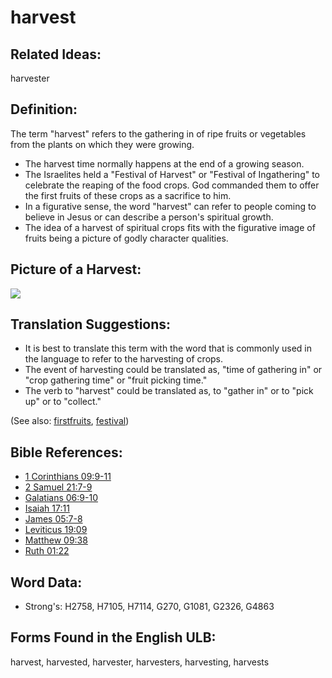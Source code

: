 # harvest
## Related Ideas:

harvester


## Definition:

The term "harvest" refers to the gathering in of ripe fruits or vegetables from the plants on which they were growing.

* The harvest time normally happens at the end of a growing season.
* The Israelites held a "Festival of Harvest" or "Festival of Ingathering" to celebrate the reaping of the food crops. God commanded them to offer the first fruits of these crops as a sacrifice to him.
* In a figurative sense, the word "harvest" can refer to people coming to believe in Jesus or can describe a person's spiritual growth.
* The idea of a harvest of spiritual crops fits with the figurative image of fruits being a picture of godly character qualities.

## Picture of a Harvest:

<a href="https://content.bibletranslationtools.org/WycliffeAssociates/en_tw/raw/branch/master/PNGs/h/Harvest.png"><img src="https://content.bibletranslationtools.org/WycliffeAssociates/en_tw/raw/branch/master/PNGs/h/Harvest.png" ></a>

## Translation Suggestions:

* It is best to translate this term with the word that is commonly used in the language to refer to the harvesting of crops.
* The event of harvesting could be translated as, "time of gathering in" or "crop gathering time" or "fruit picking time."
* The verb to "harvest" could be translated as, to "gather in" or to "pick up" or to "collect."

(See also: [firstfruits](../other/firstfruit.md), [festival](../other/festival.md))

## Bible References:

* [1 Corinthians 09:9-11](rc://en/tn/help/1co/09/09)
* [2 Samuel 21:7-9](rc://en/tn/help/2sa/21/07)
* [Galatians 06:9-10](rc://en/tn/help/gal/06/09)
* [Isaiah 17:11](rc://en/tn/help/isa/17/11)
* [James 05:7-8](rc://en/tn/help/jas/05/07)
* [Leviticus 19:09](rc://en/tn/help/lev/19/09)
* [Matthew 09:38](rc://en/tn/help/mat/09/38)
* [Ruth 01:22](rc://en/tn/help/rut/01/22)

## Word Data:

* Strong's: H2758, H7105, H7114, G270, G1081, G2326, G4863

## Forms Found in the English ULB:

harvest, harvested, harvester, harvesters, harvesting, harvests


